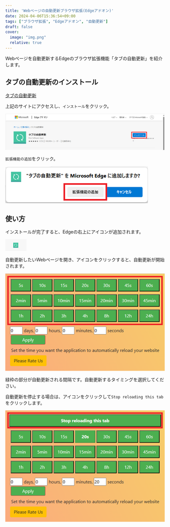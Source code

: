 ```yaml
---
title: 'Webページの自動更新ブラウザ拡張(Edgeアドオン)'
date: 2024-04-06T15:36:54+09:00
tags: ["ブラウザ拡張", "Edgeアドオン", "自動更新"]
draft: false
cover:
  image: "img.png"
  relative: true
---
```

Webページを自動更新するEdgeのブラウザ拡張機能「タブの自動更新」を紹介します。

## タブの自動更新のインストール

[タブの自動更新](https://microsoftedge.microsoft.com/addons/detail/%E3%82%BF%E3%83%96%E3%81%AE%E8%87%AA%E5%8B%95%E6%9B%B4%E6%96%B0/bicjibdndeejemialpbohjpiimehbapb)

上記のサイトにアクセスし、`インストール`をクリック。

![img_2.png](img_2.png)

`拡張機能の追加`をクリック。

![img_3.png](img_3.png)

## 使い方

インストールが完了すると、Edgeの右上にアイコンが追加されます。

![img_4.png](img_4.png)

自動更新したいWebページを開き、アイコンをクリックすると、自動更新が開始されます。

![img_1.png](img_1.png)

緑枠の部分が自動更新される間隔です。自動更新するタイミングを選択してください。

自動更新を停止する場合は、アイコンをクリックして`Stop reloading this tab`をクリックします。

![img_5.png](img_5.png)

